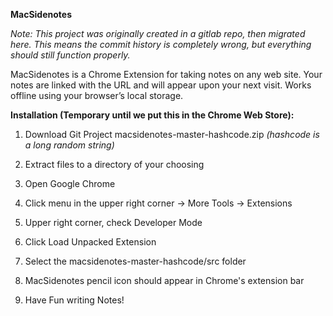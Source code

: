 **MacSidenotes**

*Note: This project was originally created in a gitlab repo, then migrated here. This means the commit history is completely wrong, but everything should still function properly.*

MacSidenotes is a Chrome Extension for taking notes on any web site. Your
notes are linked with the URL and will appear upon your next visit. Works
offline using your browser’s local storage.

**Installation (Temporary until we put this in the Chrome Web Store):**
1. Download Git Project macsidenotes-master-hashcode.zip	*(hashcode is a long random string)*

2. Extract files to a directory of your choosing

3. Open Google Chrome

4. Click menu in the upper right corner -> More Tools -> Extensions

5. Upper right corner, check Developer Mode

6. Click Load Unpacked Extension

7. Select the macsidenotes-master-hashcode/src folder

8. MacSidenotes pencil icon should appear in Chrome's extension bar

9. Have Fun writing Notes!
